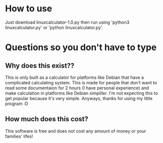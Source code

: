 # How to use
Just download linuxcalculator-1.0.py then run using 'python3 linuxcalculator.py' or 'python linuxcalculator.py'.
# Questions so you don't have to type
## Why does this exist??
This is only built as a calculator for platforms like Debian that have a complicated calculating system.
This is made for people that don't want to read some documentaion for 2 hours (I have personal experience) and make calculation in platforms like Debian simpliler.
I'm not expecting this to get popular because it's very simple.
Anyways, thanks for using my little program :D
## How much does this cost?
This software is free and does not cost any amount of money or your families' lifes!
